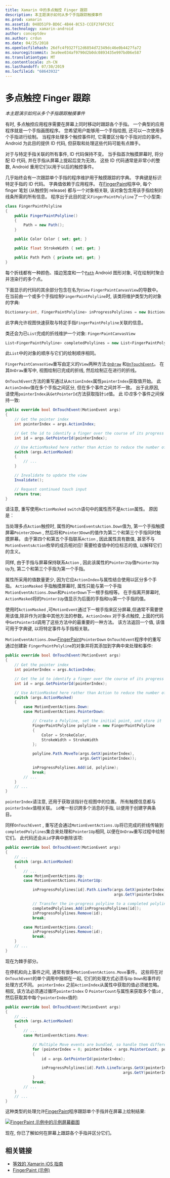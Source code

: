 ```yaml
---
title: Xamarin 中的多点触控 Finger 跟踪
description: 本主题演示如何从多个手指跟踪触摸事件
ms.prod: xamarin
ms.assetid: 048D51F9-BD6C-4B44-8C53-CCEF276FC5CC
ms.technology: xamarin-android
author: conceptdev
ms.author: crdun
ms.date: 04/25/2018
ms.openlocfilehash: 26dfc4f9327f12d6854d72349dc46e0b4427fa72
ms.sourcegitcommit: 3ea9ee034af9790d2b0dc0893435e997bd06e587
ms.translationtype: MT
ms.contentlocale: zh-CN
ms.lasthandoff: 07/30/2019
ms.locfileid: "68643932"
---
```

# <a name="multi-touch-finger-tracking"></a>多点触控 Finger 跟踪

_本主题演示如何从多个手指跟踪触摸事件_

有时, 多点触控应用程序需要在屏幕上同时移动时跟踪各个手指。 一个典型的应用程序就是一个手指画图程序。 您希望用户能够用一个手指绘图, 还可以一次使用多个手指进行绘制。 当程序处理多个触控事件时, 它需要区分每个手指对应的事件。 Android 为此目的提供 ID 代码, 但获取和处理这些代码可能有点棘手。

对于与特定手指关联的所有事件, ID 代码保持不变。 当手指首次触摸屏幕时, 将分配 ID 代码, 并在手指从屏幕上提起后变为无效。
这些 ID 代码通常是非常小的整数, Android 重用它们以用于以后的触控事件。

几乎始终会有一次跟踪单个手指的程序维护用于触摸跟踪的字典。 字典键是标识特定手指的 ID 代码。 字典值依赖于应用程序。 在[FingerPaint](https://docs.microsoft.com/samples/xamarin/monodroid-samples/applicationfundamentals-fingerpaint)程序中, 每个 finger 笔划 (从触控到 release) 都与一个对象相关联, 该对象包含用该手指绘制的线条所需的所有信息。 程序出于此目的定义`FingerPaintPolyline`了一个小型类:

```csharp
class FingerPaintPolyline
{
    public FingerPaintPolyline()
    {
        Path = new Path();
    }

    public Color Color { set; get; }

    public float StrokeWidth { set; get; }

    public Path Path { private set; get; }
}
```

每个折线都有一种颜色、描边宽度和一个[`Path`](xref:Android.Graphics.Path) Android 图形对象, 可在绘制时聚合并渲染行的多个点。

下面显示的代码的其余部分包含在名为`View` `FingerPaintCanvasView`的导数中。 在当前由一个或多个手指绘制`FingerPaintPolyline`时, 该类将维护类型为的对象的字典:

```csharp
Dictionary<int, FingerPaintPolyline> inProgressPolylines = new Dictionary<int, FingerPaintPolyline>();
```

此字典允许视图快速获取与特定手指`FingerPaintPolyline`关联的信息。

类还会为已`List`完成的折线维护一个对象: `FingerPaintCanvasView`

```csharp
List<FingerPaintPolyline> completedPolylines = new List<FingerPaintPolyline>();
```

此`List`中的对象的顺序与它们的绘制顺序相同。

`FingerPaintCanvasView`重写由定义的`View`两种方法:[`OnDraw`](xref:Android.Views.View.OnDraw*)
和[`OnTouchEvent`](xref:Android.Views.View.OnTouchEvent*)。
在其`OnDraw`重写中, 视图绘制已完成的折线, 然后绘制正在进行的折线。

`OnTouchEvent`方法的重写通过从`ActionIndex`属性`pointerIndex`获取值开始。 此`ActionIndex`值在多个手指之间区分, 但在多个事件之间并不一致。 出于此原因, 请使用`pointerIndex`从`GetPointerId`方法获取指针`id`值。 此 ID*在*多个事件之间保持一致:

```csharp
public override bool OnTouchEvent(MotionEvent args)
{
    // Get the pointer index
    int pointerIndex = args.ActionIndex;

    // Get the id to identify a finger over the course of its progress
    int id = args.GetPointerId(pointerIndex);

    // Use ActionMasked here rather than Action to reduce the number of possibilities
    switch (args.ActionMasked)
    {
        // ...
    }

    // Invalidate to update the view
    Invalidate();

    // Request continued touch input
    return true;
}
```

请注意, 重写使用`ActionMasked` `switch`语句中的属性而不是`Action`属性。 原因是：

当处理多点`Action`触控时, 属性的`MotionEventsAction.Down`值为, 第一个手指触摸屏幕`Pointer2Down` , 然后将和`Pointer3Down`的值作为第二个和第三个手指同时触摸屏幕。 由于第四个和第五个手指联系`Action` , 因此属性具有数值, 甚至不与`MotionEventsAction`枚举的成员相对应! 需要检查值中的位标志的值, 以解释它们的含义。

同样, 由于手指与屏幕保持联系`Action` , 因此该属性的`Pointer2Up`值`Pointer3Up` `Up`为, 第二个和第三个手指为第一个手指。

属性所采用的值数量更少, 因为它应`ActionIndex`与属性结合使用以区分多个手指。 `ActionMasked` 手指触摸屏幕时, 属性只能与第一个手指`MotionEventActions.Down`和`PointerDown`下一根手指相等。 在手指离开屏幕时, `ActionMasked`将的`Pointer1Up`值显示为后面的手指和`Up`第一个手指的值。

使用时`ActionMasked` ,可`MotionEvent`通过下一根手指来区分屏幕,但通常不需要使用该值,除非作为对象中其他方法的参数。`ActionIndex` 对于多点触控, 上面的代码中`GetPointerId`调用了这些方法中的最重要的一种方法。 该方法返回一个值, 该值可用于字典键, 以将特定事件与手指相关联。

`MotionEventActions.Down`[FingerPaint](https://docs.microsoft.com/samples/xamarin/monodroid-samples/applicationfundamentals-fingerpaint)`PointerDown` `OnTouchEvent`程序中的重写通过创建新 `FingerPaintPolyline`的对象并将其添加到字典中来处理和事件:

```csharp
public override bool OnTouchEvent(MotionEvent args)
{
    // Get the pointer index
    int pointerIndex = args.ActionIndex;

    // Get the id to identify a finger over the course of its progress
    int id = args.GetPointerId(pointerIndex);

    // Use ActionMasked here rather than Action to reduce the number of possibilities
    switch (args.ActionMasked)
    {
        case MotionEventActions.Down:
        case MotionEventActions.PointerDown:

            // Create a Polyline, set the initial point, and store it
            FingerPaintPolyline polyline = new FingerPaintPolyline
            {
                Color = StrokeColor,
                StrokeWidth = StrokeWidth
            };

            polyline.Path.MoveTo(args.GetX(pointerIndex),
                                 args.GetY(pointerIndex));

            inProgressPolylines.Add(id, polyline);
            break;
        // ...
    }
    // ...        
}
```

`pointerIndex`请注意, 还用于获取该指针在视图中的位置。 所有触摸信息都与`pointerIndex`值相关联。 `id`唯一标识跨多个消息的手指, 以便用于创建字典条目。

同样`OnTouchEvent` , 重写还会通过`MotionEventActions.Up`将已完成的折线传输到`completedPolylines`集合来处理和`Pointer1Up`相同, 以便在`OnDraw`重写过程中绘制它们。 此代码还会从`id`字典中删除该项:

```csharp
public override bool OnTouchEvent(MotionEvent args)
{
    // ...
    switch (args.ActionMasked)
    {
        // ...
        case MotionEventActions.Up:
        case MotionEventActions.Pointer1Up:

            inProgressPolylines[id].Path.LineTo(args.GetX(pointerIndex),
                                                args.GetY(pointerIndex));

            // Transfer the in-progress polyline to a completed polyline
            completedPolylines.Add(inProgressPolylines[id]);
            inProgressPolylines.Remove(id);
            break;

        case MotionEventActions.Cancel:
            inProgressPolylines.Remove(id);
            break;
    }
    // ...        
}
```

现在为棘手部分。

在停机和向上事件之间, 通常有很多`MotionEventActions.Move`事件。 这些将在对`OnTouchEvent`的单个调用中捆绑在一起, 它们的处理方式必须与`Up` `Down`和事件的处理方式不同。 `pointerIndex` 之前`ActionIndex`从属性中获取的值必须被忽略。 相反, 该方法必须通过循环`pointerIndex` 0 `PointerCount`与属性来获取多个值`id` , 然后获取其中每个`pointerIndex`值的:

```csharp
public override bool OnTouchEvent(MotionEvent args)
{
    // ...
    switch (args.ActionMasked)
    {
        // ...
        case MotionEventActions.Move:

            // Multiple Move events are bundled, so handle them differently
            for (pointerIndex = 0; pointerIndex < args.PointerCount; pointerIndex++)
            {
                id = args.GetPointerId(pointerIndex);

                inProgressPolylines[id].Path.LineTo(args.GetX(pointerIndex),
                                                    args.GetY(pointerIndex));
            }
            break;
        // ...
    }
    // ...        
}
```

这种类型的处理允许[FingerPaint](https://docs.microsoft.com/samples/xamarin/monodroid-samples/applicationfundamentals-fingerpaint)程序跟踪单个手指并在屏幕上绘制结果:

[![FingerPaint 示例中的示例屏幕截图](touch-tracking-images/image01.png)](touch-tracking-images/image01.png#lightbox)

现在, 你已了解如何在屏幕上跟踪各个手指并区分它们。


## <a name="related-links"></a>相关链接

- [等效的 Xamarin iOS 指南](~/ios/app-fundamentals/touch/touch-tracking.md)
- [FingerPaint (示例)](https://docs.microsoft.com/samples/xamarin/monodroid-samples/applicationfundamentals-fingerpaint)
